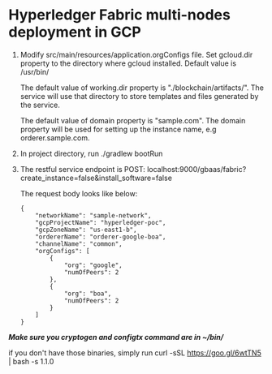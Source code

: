    # Hyperledger Fabric multi-nodes deployment in GCP # 


1. Modify src/main/resources/application.orgConfigs file. 
   Set gcloud.dir property to the directory where gcloud installed. Default value is /usr/bin/
   
   The default value of working.dir property is "./blockchain/artifacts/". The service will use that 
   directory to store templates and files generated by the service.
   
   The default value of domain property is "sample.com". The domain property will be used for setting 
   up the instance name, e.g orderer.sample.com.
       
2. In project directory, run  ./gradlew bootRun 

3. The restful service endpoint is POST: localhost:9000/gbaas/fabric?create_instance=false&install_software=false
   
   The request body looks like below:
   
   ```
   {
       "networkName": "sample-network",
       "gcpProjectName": "hyperledger-poc",
       "gcpZoneName": "us-east1-b",
       "ordererName": "orderer-google-boa",
       "channelName": "common",
       "orgConfigs": [
           {
               "org": "google",
               "numOfPeers": 2
           },
           {
               "org": "boa",
               "numOfPeers": 2
           }
       ]
   }
   ```
   
***Make sure you cryptogen and configtx command are in ~/bin/*** 
   
   if you don't have those binaries, simply run curl -sSL https://goo.gl/6wtTN5 | bash -s 1.1.0
